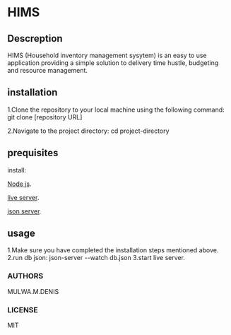 # HIMS

## Descreption

HIMS (Household inventory management sysytem) is an easy to use application providing a simple solution to delivery time hustle,  budgeting and resource management.

## installation

1.Clone the repository to your local machine using the following command:
git clone [repository URL]

2.Navigate to the project directory:
cd project-directory

## prequisites

install:

[Node js](https://nodejs.org/en/download).

[live server](https://marketplace.visualstudio.com/items?itemName=ritwickdey.LiveServer).

[json server](https://www.npmjs.com/package/json-server).

## usage

1.Make sure you have completed the installation steps mentioned above.
2.run db json:
json-server --watch db.json
3.start live server.

### AUTHORS

MULWA.M.DENIS

### LICENSE

MIT
